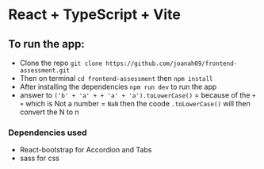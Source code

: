 # React + TypeScript + Vite

## To run the app:

- Clone the repo `git clone https://github.com/joanah09/frontend-assessment.git`
- Then on terminal `cd frontend-assessment` then `npm install`
- After installing the dependencies `npm run dev` to run the app
- answer to `('b' + 'a' + + 'a' + 'a').toLowerCase()` = because of the `+ +` which is Not a number = `NaN` then the coode `.toLowerCase()` will then convert the N to n

### Dependencies used

- React-bootstrap for Accordion and Tabs
- sass for css
